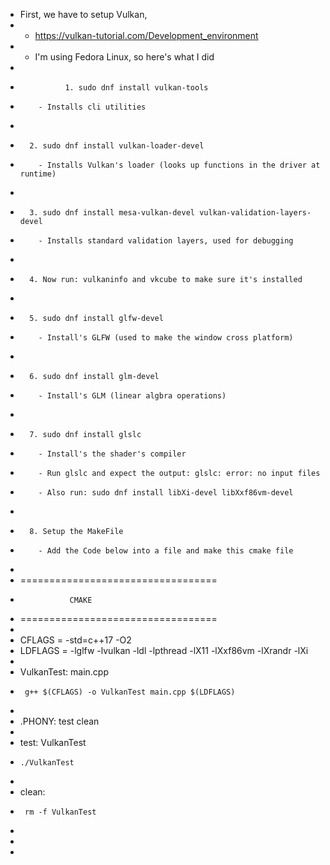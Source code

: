 * First, we have to setup Vulkan,
*  - https://vulkan-tutorial.com/Development_environment
*    - I'm using Fedora Linux, so here's what I did
*       
*				1. sudo dnf install vulkan-tools
*         - Installs cli utilities
* 
*       2. sudo dnf install vulkan-loader-devel
*         - Installs Vulkan's loader (looks up functions in the driver at runtime)
*       
*       3. sudo dnf install mesa-vulkan-devel vulkan-validation-layers-devel
*         - Installs standard validation layers, used for debugging 
*
*       4. Now run: vulkaninfo and vkcube to make sure it's installed
*       
*       5. sudo dnf install glfw-devel
*         - Install's GLFW (used to make the window cross platform)
*
*       6. sudo dnf install glm-devel
*         - Install's GLM (linear algbra operations)
*
*       7. sudo dnf install glslc
*         - Install's the shader's compiler
*         - Run glslc and expect the output: glslc: error: no input files
*         - Also run: sudo dnf install libXi-devel libXxf86vm-devel
*
*       8. Setup the MakeFile
*         - Add the Code below into a file and make this cmake file
*
* ==================================
*                CMAKE        
* ==================================
*  
*  CFLAGS = -std=c++17 -O2
*  LDFLAGS = -lglfw -lvulkan -ldl -lpthread -lX11 -lXxf86vm -lXrandr -lXi
*
*  VulkanTest: main.cpp
*      g++ $(CFLAGS) -o VulkanTest main.cpp $(LDFLAGS)
*
*  .PHONY: test clean
*
*  test: VulkanTest
*	  ./VulkanTest
*
*  clean:
*      rm -f VulkanTest
*
*
*
